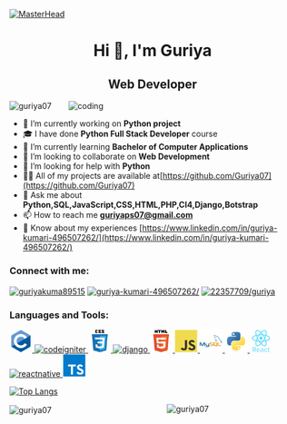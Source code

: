 [![MasterHead](https://repository-images.githubusercontent.com/588181932/e36ec678-7984-4cdd-8e4c-a3932772ff8e)](https://github.com/Guriya07)

<h1 align="center">Hi 👋, I'm Guriya</h1>
<h2 align="center">Web Developer</h2>
<img align="right" alt="coding" width="400" src="https://user-images.githubusercontent.com/59734313/157189039-c09b3e38-9f42-42c0-ab54-14f1574190a7.gif">

<p align="left"> <img src="https://komarev.com/ghpvc/?username=guriya07&label=Profile%20views&color=0e75b6&style=flat" alt="guriya07" /> </p>

- 🔭 I’m currently working on **Python project**
- 🎓 I have done **Python Full Stack Developer** course
- 🌱 I’m currently learning **Bachelor of Computer Applications**
- 👯 I’m looking to collaborate on **Web Development**
- 🤝 I’m looking for help with **Python**
- 👨‍💻 All of my projects are available at[https://github.com/Guriya07](https://github.com/Guriya07)
- 💬 Ask me about **Python,SQL,JavaScript,CSS,HTML,PHP,CI4,Django,Botstrap**
- 📫 How to reach me **guriyaps07@gmail.com**
- 📄 Know about my experiences [https://www.linkedin.com/in/guriya-kumari-496507262/](https://www.linkedin.com/in/guriya-kumari-496507262/)
<h3 align="left">Connect with me:</h3>
<p align="left">
<a href="https://twitter.com/guriyakuma89515" target="blank"><img align="center" src="https://raw.githubusercontent.com/rahuldkjain/github-profile-readme-generator/master/src/images/icons/Social/twitter.svg" alt="guriyakuma89515" height="30" width="40" /></a>
<a href="https://linkedin.com/in/guriya-kumari-496507262/" target="blank"><img align="center" src="https://raw.githubusercontent.com/rahuldkjain/github-profile-readme-generator/master/src/images/icons/Social/linked-in-alt.svg" alt="guriya-kumari-496507262/" height="30" width="40" /></a>
<a href="https://stackoverflow.com/users/22357709/guriya" target="blank"><img align="center" src="https://raw.githubusercontent.com/rahuldkjain/github-profile-readme-generator/master/src/images/icons/Social/stack-overflow.svg" alt="22357709/guriya" height="30" width="40" /></a>
</p>


<h3 align="left">Languages and Tools:</h3>
<p align="left"> <a href="https://www.cprogramming.com/" target="_blank" rel="noreferrer"> <img src="https://raw.githubusercontent.com/devicons/devicon/master/icons/c/c-original.svg" alt="c" width="40" height="40"/> </a> <a href="https://codeigniter.com" target="_blank" rel="noreferrer"> <img src="https://cdn.worldvectorlogo.com/logos/codeigniter.svg" alt="codeigniter" width="40" height="40"/> </a> <a href="https://www.w3schools.com/css/" target="_blank" rel="noreferrer"> <img src="https://raw.githubusercontent.com/devicons/devicon/master/icons/css3/css3-original-wordmark.svg" alt="css3" width="40" height="40"/> </a> <a href="https://www.djangoproject.com/" target="_blank" rel="noreferrer"> <img src="https://cdn.worldvectorlogo.com/logos/django.svg" alt="django" width="40" height="40"/> </a> <a href="https://www.w3.org/html/" target="_blank" rel="noreferrer"> <img src="https://raw.githubusercontent.com/devicons/devicon/master/icons/html5/html5-original-wordmark.svg" alt="html5" width="40" height="40"/> </a> <a href="https://developer.mozilla.org/en-US/docs/Web/JavaScript" target="_blank" rel="noreferrer"> <img src="https://raw.githubusercontent.com/devicons/devicon/master/icons/javascript/javascript-original.svg" alt="javascript" width="40" height="40"/> </a> <a href="https://www.mysql.com/" target="_blank" rel="noreferrer"> <img src="https://raw.githubusercontent.com/devicons/devicon/master/icons/mysql/mysql-original-wordmark.svg" alt="mysql" width="40" height="40"/> </a> <a href="https://www.python.org" target="_blank" rel="noreferrer"> <img src="https://raw.githubusercontent.com/devicons/devicon/master/icons/python/python-original.svg" alt="python" width="40" height="40"/> </a> <a href="https://reactjs.org/" target="_blank" rel="noreferrer"> <img src="https://raw.githubusercontent.com/devicons/devicon/master/icons/react/react-original-wordmark.svg" alt="react" width="40" height="40"/> </a> <a href="https://reactnative.dev/" target="_blank" rel="noreferrer"> <img src="https://reactnative.dev/img/header_logo.svg" alt="reactnative" width="40" height="40"/> </a> <a href="https://www.typescriptlang.org/" target="_blank" rel="noreferrer"> <img src="https://raw.githubusercontent.com/devicons/devicon/master/icons/typescript/typescript-original.svg" alt="typescript" width="40" height="40"/> </a> </p>



[![Top Langs](https://github-readme-stats-git-masterrstaa-rickstaa.vercel.app/api/top-langs/?username=guriya07&theme=radical&layout=compact )](https://github.com/guriya07/github-readme-stats)



<p><img  align="right" width="45%" src="https://github-readme-stats-git-masterrstaa-rickstaa.vercel.app/api?username=guriya07&show_icons=false&theme=radical&locale=en" alt="guriya07" /></p>


<p><img align="center" width="48%" src="https://github-readme-streak-stats.herokuapp.com/?user=guriya07&show_icons=false&show_icons=true&theme=radical" alt="guriya07" /></p>

